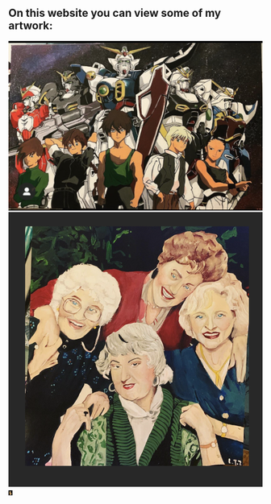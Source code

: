 ## On this website you can view some of my artwork:  

![Gundam](Gundam.jpg) 
![Golden Girls](Images/GG.png) 
<img src="Images/BCW.png"
     alt="BCW"
     style="float: center; height: 10px;" />



